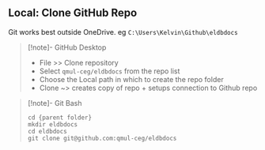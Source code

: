 ## Local: Clone GitHub Repo
Git works best outside OneDrive. eg `C:\Users\Kelvin\Github\eldbdocs`
> [!note]- GitHub Desktop
> - File >> Clone repository
>  - Select `qmul-ceg/eldbdocs` from the repo list
>  - Choose the Local path in which to create the repo folder
>  - Clone ~> creates copy of repo + setups connection to Github repo
    
> [!note]- Git Bash
> ```git
> cd {parent folder}
> mkdir eldbdocs
> cd eldbdocs
> git clone git@github.com:qmul-ceg/eldbdocs
> ```
 